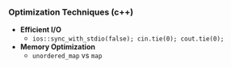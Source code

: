 ### Optimization Techniques (c++)

- **Efficient I/O**
    - `ios::sync_with_stdio(false); cin.tie(0); cout.tie(0);`
- **Memory Optimization**
    - `unordered_map` vs `map`

